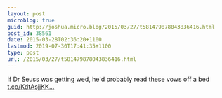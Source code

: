 ```yaml
---
layout: post
microblog: true
guid: http://joshua.micro.blog/2015/03/27/t581479878043836416.html
post_id: 38561
date: 2015-03-28T02:36:20+1100
lastmod: 2019-07-30T17:41:35+1100
type: post
url: /2015/03/27/t581479878043836416.html
---
```

If Dr Seuss was getting wed, he'd probably read these vows off a bed [t.co/KdtAsjjKK...](http://t.co/KdtAsjjKKD)
